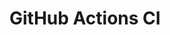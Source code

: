 # GitHub Actions CI




























































































































































































































































































































































































































































































































































































































































































































































































































































































































































































































































































































































































































































































































































































































































































































































































































































































































































































































































































































































































































































































































































































































































































































































































































































































































































































































































































































































































































































































































































































































































































































































